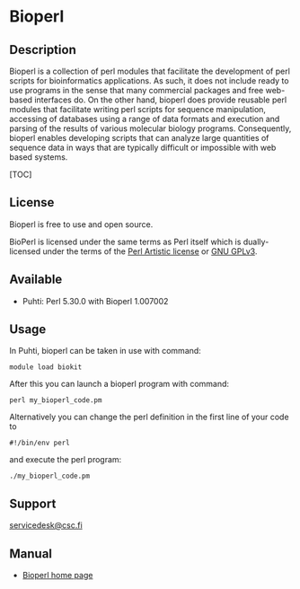 # Bioperl


## Description

Bioperl is a collection of perl modules that facilitate the development of 
perl scripts for bioinformatics applications. As such, it does not include 
ready to use programs in the sense that many commercial packages and free 
web-based interfaces do. On the other hand, bioperl does provide reusable 
perl modules that facilitate writing perl scripts for sequence manipulation, 
accessing of databases using a range of data formats and execution and parsing 
of the results of various molecular biology programs. Consequently, bioperl 
enables developing scripts that can analyze large quantities of sequence 
data in ways that are typically difficult or impossible with web based systems.



[TOC]

## License
Bioperl is free to use and open source.

BioPerl is licensed under the same terms as Perl itself which is dually-licensed under the terms of the [Perl Artistic license](https://dev.perl.org/licenses/artistic.html) or [GNU GPLv3](https://www.gnu.org/licenses/gpl-3.0.html).



## Available

-   Puhti: Perl 5.30.0 with Bioperl 1.007002 


## Usage
In Puhti, bioperl can be taken in use with command:
```text
module load biokit
```
After this you can launch a bioperl program with command:
```text
perl my_bioperl_code.pm
```
Alternatively you can change the perl definition in the first line of your code to
```text
#!/bin/env perl
```
and execute the perl program:
```text
./my_bioperl_code.pm
```


 
## Support

servicedesk@csc.fi

## Manual


*    [Bioperl home page](https://bioperl.org//)




